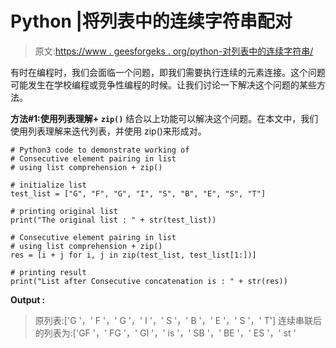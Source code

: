 # Python |将列表中的连续字符串配对

> 原文:[https://www . geesforgeks . org/python-对列表中的连续字符串/](https://www.geeksforgeeks.org/python-pair-the-consecutive-character-strings-in-a-list/)

有时在编程时，我们会面临一个问题，即我们需要执行连续的元素连接。这个问题可能发生在学校编程或竞争性编程的时候。让我们讨论一下解决这个问题的某些方法。

**方法#1:使用列表理解+ `zip()`**
结合以上功能可以解决这个问题。在本文中，我们使用列表理解来迭代列表，并使用 zip()来形成对。

```
# Python3 code to demonstrate working of
# Consecutive element pairing in list
# using list comprehension + zip()

# initialize list 
test_list = ["G", "F", "G", "I", "S", "B", "E", "S", "T"]

# printing original list 
print("The original list : " + str(test_list))

# Consecutive element pairing in list
# using list comprehension + zip()
res = [i + j for i, j in zip(test_list, test_list[1:])]

# printing result
print("List after Consecutive concatenation is : " + str(res))
```

**Output :**

> 原列表:['G '，' F '，' G '，' I '，' S '，' B '，' E '，' S '，' T']
> 连续串联后的列表为:['GF '，' FG '，' GI '，' is '，' SB '，' BE '，' ES '，' st '